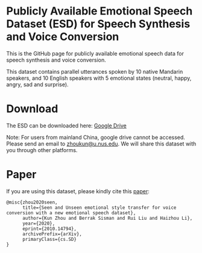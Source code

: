 # Publicly Available Emotional Speech Dataset (ESD) for Speech Synthesis and Voice Conversion
This is the GitHub page for publicly available emotional speech data for speech synthesis and voice conversion.

This dataset contains parallel utterances spoken by 10 native Mandarin speakers, and 10 English speakers with 5 emotional states (neutral, happy, angry, sad and surprise).

# Download 
The ESD can be downloaded here: [Google Drive](https://drive.google.com/file/d/1SKwBUcyi-k6M4mficmcJcTFqMhmcaYIy/view?usp=sharing)


Note: For users from mainland China, google drive cannot be accessed. Please send an email to zhoukun@u.nus.edu. We will share this dataset with you through other platforms.

# Paper
If you are using this dataset, please kindly cite this [paper](https://arxiv.org/abs/2010.14794):
```
@misc{zhou2020seen,
      title={Seen and Unseen emotional style transfer for voice conversion with a new emotional speech dataset}, 
      author={Kun Zhou and Berrak Sisman and Rui Liu and Haizhou Li},
      year={2020},
      eprint={2010.14794},
      archivePrefix={arXiv},
      primaryClass={cs.SD}
}
```
